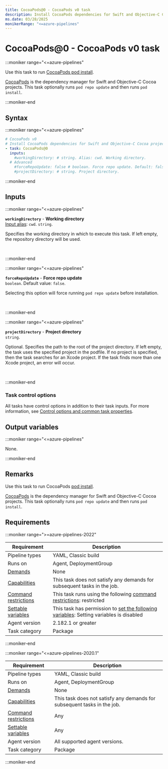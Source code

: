 ```yaml
---
title: CocoaPods@0 - CocoaPods v0 task
description: Install CocoaPods dependencies for Swift and Objective-C Cocoa projects.
ms.date: 03/28/2025
monikerRange: "<=azure-pipelines"
---
```


# CocoaPods@0 - CocoaPods v0 task

<!-- :::description::: -->
:::moniker range="<=azure-pipelines"

<!-- :::editable-content name="description"::: -->
Use this task to run [CocoaPods pod install](https://guides.cocoapods.org/using/pod-install-vs-update.html).

[CocoaPods](https://cocoapods.org/) is the dependency manager for Swift and Objective-C Cocoa projects. This task optionally runs `pod repo update` and then runs `pod install`.
<!-- :::editable-content-end::: -->

:::moniker-end
<!-- :::description-end::: -->

<!-- :::syntax::: -->
## Syntax

:::moniker range="<=azure-pipelines"

```yaml
# CocoaPods v0
# Install CocoaPods dependencies for Swift and Objective-C Cocoa projects.
- task: CocoaPods@0
  inputs:
    #workingDirectory: # string. Alias: cwd. Working directory. 
  # Advanced
    #forceRepoUpdate: false # boolean. Force repo update. Default: false.
    #projectDirectory: # string. Project directory.
```

:::moniker-end

<!-- :::syntax-end::: -->

<!-- :::inputs::: -->
## Inputs

<!-- :::item name="workingDirectory"::: -->
:::moniker range="<=azure-pipelines"

**`workingDirectory`** - **Working directory**<br>
[Input alias](index.md#what-are-task-input-aliases): `cwd`. `string`.<br>
<!-- :::editable-content name="helpMarkDown"::: -->
Specifies the working directory in which to execute this task. If left empty, the repository directory will be used.
<!-- :::editable-content-end::: -->
<br>

:::moniker-end
<!-- :::item-end::: -->
<!-- :::item name="forceRepoUpdate"::: -->
:::moniker range="<=azure-pipelines"

**`forceRepoUpdate`** - **Force repo update**<br>
`boolean`. Default value: `false`.<br>
<!-- :::editable-content name="helpMarkDown"::: -->
Selecting this option will force running `pod repo update` before installation.
<!-- :::editable-content-end::: -->
<br>

:::moniker-end
<!-- :::item-end::: -->
<!-- :::item name="projectDirectory"::: -->
:::moniker range="<=azure-pipelines"

**`projectDirectory`** - **Project directory**<br>
`string`.<br>
<!-- :::editable-content name="helpMarkDown"::: -->
Optional. Specifies the path to the root of the project directory. If left empty, the task uses the specified project in the podfile. If no project is specified, then the task searches for an Xcode project. If the task finds more than one Xcode project, an error will occur.
<!-- :::editable-content-end::: -->
<br>

:::moniker-end
<!-- :::item-end::: -->

### Task control options

All tasks have control options in addition to their task inputs. For more information, see [Control options and common task properties](/azure/devops/pipelines/yaml-schema/steps-task#common-task-properties).
<!-- :::inputs-end::: -->

<!-- :::outputVariables::: -->
## Output variables

:::moniker range="<=azure-pipelines"

None.

:::moniker-end
<!-- :::outputVariables-end::: -->

<!-- :::remarks::: -->
<!-- :::editable-content name="remarks"::: -->
## Remarks

Use this task to run CocoaPods [pod install](https://guides.cocoapods.org/using/pod-install-vs-update.html).

[CocoaPods](https://cocoapods.org/) is the dependency manager for Swift and Objective-C Cocoa projects. This task optionally runs `pod repo update` and then runs `pod install`.
<!-- :::editable-content-end::: -->
<!-- :::remarks-end::: -->

<!-- :::examples::: -->
<!-- :::editable-content name="examples"::: -->
<!-- :::editable-content-end::: -->
<!-- :::examples-end::: -->

<!-- :::properties::: -->
## Requirements

:::moniker range=">=azure-pipelines-2022"

| Requirement | Description |
|-------------|-------------|
| Pipeline types | YAML, Classic build |
| Runs on | Agent, DeploymentGroup |
| [Demands](/azure/devops/pipelines/process/demands) | None |
| [Capabilities](/azure/devops/pipelines/agents/agents#capabilities) | This task does not satisfy any demands for subsequent tasks in the job. |
| [Command restrictions](/azure/devops/pipelines/security/templates#agent-logging-command-restrictions) | This task runs using the following [command restrictions](/azure/devops/pipelines/security/templates#agent-logging-command-restrictions): restricted |
| [Settable variables](/azure/devops/pipelines/security/templates#agent-logging-command-restrictions) | This task has permission to [set the following variables](/azure/devops/pipelines/security/templates#agent-logging-command-restrictions): Setting variables is disabled |
| Agent version |  2.182.1 or greater |
| Task category | Package |

:::moniker-end

:::moniker range="<=azure-pipelines-2020.1"

| Requirement | Description |
|-------------|-------------|
| Pipeline types | YAML, Classic build |
| Runs on | Agent, DeploymentGroup |
| [Demands](/azure/devops/pipelines/process/demands) | None |
| [Capabilities](/azure/devops/pipelines/agents/agents#capabilities) | This task does not satisfy any demands for subsequent tasks in the job. |
| [Command restrictions](/azure/devops/pipelines/security/templates#agent-logging-command-restrictions) | Any |
| [Settable variables](/azure/devops/pipelines/security/templates#agent-logging-command-restrictions) | Any |
| Agent version | All supported agent versions. |
| Task category | Package |

:::moniker-end
<!-- :::properties-end::: -->

<!-- :::see-also::: -->
<!-- :::editable-content name="seeAlso"::: -->
<!-- :::editable-content-end::: -->
<!-- :::see-also-end::: -->